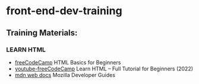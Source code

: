 # front-end-dev-training

## Training Materials:

### **LEARN HTML**
* [freeCodeCamp](https://www.freecodecamp.org/news/html-basics-for-beginners/) HTML Basics for Beginners
* [youtube-freeCodeCamp](https://www.youtube.com/watch?v=kUMe1FH4CHE) Learn HTML – Full Tutorial for Beginners (2022)
* [mdn web docs](https://developer.mozilla.org/en-US/docs/Learn/Getting_started_with_the_web) Mozilla Developer Guides
